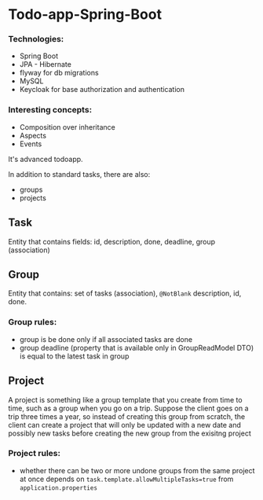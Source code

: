 # Todo-app-Spring-Boot
### Technologies:
* Spring Boot
* JPA - Hibernate
* flyway for db migrations
* MySQL
* Keycloak for base authorization and authentication

### Interesting concepts:
* Composition over inheritance
* Aspects
* Events


It's advanced todoapp. 

In addition to standard tasks, there are also:
* groups
* projects

## Task
Entity that contains fields: id, description, done, deadline, group (association)

## Group
Entity that contains: set of tasks (association), `@NotBlank` description, id, done.
### Group rules:
* group is be done only if all associated tasks are done
* group deadline (property that is available only in GroupReadModel DTO) is equal to the latest task in group

## Project
A project is something like a group template that you create from time to time, such as a group when you go on a trip. Suppose the client goes on a trip three times a year, so instead of creating this group from scratch, the client can create a project that will only be updated with a new date and possibly new tasks before creating the new group from the exisitng project
### Project rules:
* whether there can be two or more undone groups from the same project at once depends on `task.template.allowMultipleTasks=true` from `application.properties`
